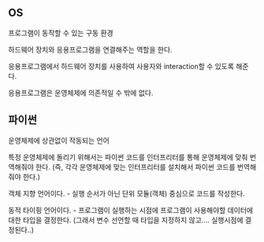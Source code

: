 ## OS 
프로그램이 동작할 수 있는 구동 환경

하드웨어 장치와 응용프로그램을 연결해주는 역할을 한다.

응용프로그램에서 하드웨어 장치를 사용하여 사용자와 interaction할 수 있도록 해준다.

응용프로그램은 운영체제에 의존적일 수 밖에 없다.


## 파이썬
운영체제에 상관없이 작동되는 언어

특정 운영체제에 돌리기 위해서는 파이썬 코드를 인터프리터를 통해 운영체제에 맞춰 번역해줘야 한다.
(즉, 각각 운영체제에 맞는 인터프리터를 설치해서 파이썬 코드를 번역해줘야 한다.)

객체 지향 언어이다. 
\- 실행 순서가 아닌 단위 모듈(객체) 중심으로 코드를 작성한다.

동적 타이핑 언어이다.
\- 프로그램이 실행하는 시점에 프로그램이 사용해야할 데이터에 대한 타입을 결정한다.
(그래서 변수 선언할 때 타입을 지정하지 않고.... 실행시점에 결정된다..)



